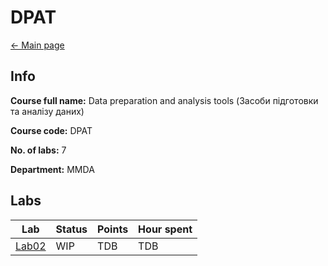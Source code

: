 # DPAT

[<- Main page](../../)

## Info

**Course full name:**  Data preparation and analysis tools (Засоби підготовки та аналізу даних)

**Course code:** DPAT

**No. of labs:** 7

**Department:** MMDA

## Labs

| Lab             | Status | Points | Hour spent |
| --------------- | ------ | ------ | ---------- |
| [Lab02](lab02/) | WIP    | TDB    | TDB        |


